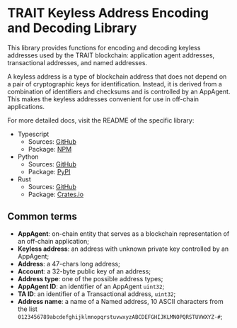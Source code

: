 # TRAIT Keyless Address Encoding and Decoding Library

This library provides functions for encoding and decoding keyless addresses used by the TRAIT blockchain:
application agent addresses, transactional addresses, and named addresses.

A keyless address is a type of blockchain address that does not depend on a pair of
cryptographic keys for identification.
Instead, it is derived from a combination of identifiers and checksums and is controlled by an AppAgent.
This makes the keyless addresses convenient for use in off-chain applications.

For more detailed docs, visit the README of the specific library:

- Typescript
  - Sources: [GitHub](./keyless-ts/)
  - Package: [NPM](https://www.npmjs.com/package/@traittech/trait-keyless)
- Python 
  - Sources: [GitHub](./keyless-python/)
  - Package: [PyPI](https://pypi.org/project/traitkeyless/)
- Rust
  - Sources: [GitHub](./keyless-rust/)
  - Package: [Crates.io](https://crates.io/crates/trait-keyless)

## Common terms

- **AppAgent**: on-chain entity that serves as a blockchain representation of an off-chain application;
- **Keyless address**: an address with unknown private key controlled by an AppAgent;
- **Address**: a 47-chars long address;
- **Account**: a 32-byte public key of an address;
- **Address type**: one of the possible address types;
- **AppAgent ID**: an identifier of an AppAgent `uint32`;
- **TA ID**: an identifier of a Transactional address, `uint32`;
- **Address name**: a name of a Named address, 10 ASCII characters from the list `0123456789abcdefghijklmnopqrstuvwxyzABCDEFGHIJKLMNOPQRSTUVWXYZ-#`;
